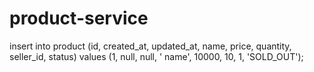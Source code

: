 # product-service

insert into product (id, created_at, updated_at, name, price, quantity, seller_id, status) values (1, null, null, '
name', 10000, 10, 1, 'SOLD_OUT');
